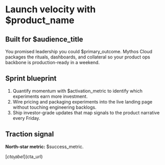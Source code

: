 # Launch velocity with $product_name

## Built for $audience_title
You promised leadership you could $primary_outcome. Mythos Cloud packages the rituals, dashboards, and collateral so your product ops backbone is production-ready in a weekend.

## Sprint blueprint
1. Quantify momentum with $activation_metric to identify which experiments earn more investment.
2. Wire pricing and packaging experiments into the live landing page without touching engineering backlogs.
3. Ship investor-grade updates that map signals to the product narrative every Friday.

## Traction signal
**North-star metric:** $success_metric.

[$cta_label]($cta_url)
